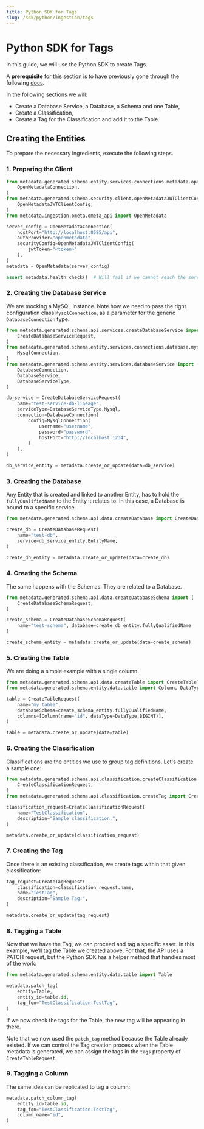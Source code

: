 ```yaml
---
title: Python SDK for Tags
slug: /sdk/python/ingestion/tags
---
```


# Python SDK for Tags

In this guide, we will use the Python SDK to create Tags.

A **prerequisite** for this section is to have previously gone through the following [docs](/sdk/python).

In the following sections we will:
- Create a Database Service, a Database, a Schema and one Table,
- Create a Classification,
- Create a Tag for the Classification and add it to the Table.

## Creating the Entities

To prepare the necessary ingredients, execute the following steps.

### 1. Preparing the Client

```python
from metadata.generated.schema.entity.services.connections.metadata.openMetadataConnection import (
    OpenMetadataConnection,
)
from metadata.generated.schema.security.client.openMetadataJWTClientConfig import (
    OpenMetadataJWTClientConfig,
)
from metadata.ingestion.ometa.ometa_api import OpenMetadata

server_config = OpenMetadataConnection(
    hostPort="http://localhost:8585/api",
    authProvider="openmetadata",
    securityConfig=OpenMetadataJWTClientConfig(
        jwtToken="<token>"
    ),
)
metadata = OpenMetadata(server_config)

assert metadata.health_check()  # Will fail if we cannot reach the server
```

### 2. Creating the Database Service

We are mocking a MySQL instance. Note how we need to pass the right configuration class `MysqlConnection`, as a
parameter for the generic `DatabaseConnection` type.

```python
from metadata.generated.schema.api.services.createDatabaseService import (
    CreateDatabaseServiceRequest,
)
from metadata.generated.schema.entity.services.connections.database.mysqlConnection import (
    MysqlConnection,
)
from metadata.generated.schema.entity.services.databaseService import (
    DatabaseConnection,
    DatabaseService,
    DatabaseServiceType,
)

db_service = CreateDatabaseServiceRequest(
    name="test-service-db-lineage",
    serviceType=DatabaseServiceType.Mysql,
    connection=DatabaseConnection(
        config=MysqlConnection(
            username="username",
            password="password",
            hostPort="http://localhost:1234",
        )
    ),
)

db_service_entity = metadata.create_or_update(data=db_service)
```

### 3. Creating the Database

Any Entity that is created and linked to another Entity, has to hold the `fullyQualifiedName` to the Entity it
relates to. In this case, a Database is bound to a specific service.

```python
from metadata.generated.schema.api.data.createDatabase import CreateDatabaseRequest

create_db = CreateDatabaseRequest(
    name="test-db",
    service=db_service_entity.EntityName,
)

create_db_entity = metadata.create_or_update(data=create_db)    
```

### 4. Creating the Schema

The same happens with the Schemas. They are related to a Database.

```python
from metadata.generated.schema.api.data.createDatabaseSchema import (
    CreateDatabaseSchemaRequest,
)

create_schema = CreateDatabaseSchemaRequest(
    name="test-schema", database=create_db_entity.fullyQualifiedName
)

create_schema_entity = metadata.create_or_update(data=create_schema)
```

### 5. Creating the Table

We are doing a simple example with a single column.

```python
from metadata.generated.schema.api.data.createTable import CreateTableRequest
from metadata.generated.schema.entity.data.table import Column, DataType

table = CreateTableRequest(
    name="my_table",
    databaseSchema=create_schema_entity.fullyQualifiedName,
    columns=[Column(name="id", dataType=DataType.BIGINT)],
)

table = metadata.create_or_update(data=table)
```

### 6. Creating the Classification

Classifications are the entities we use to group tag definitions. Let's create a sample one:

```python
from metadata.generated.schema.api.classification.createClassification import (
    CreateClassificationRequest,
)
from metadata.generated.schema.api.classification.createTag import CreateTagRequest

classification_request=CreateClassificationRequest(
    name="TestClassification",
    description="Sample classification.",
)

metadata.create_or_update(classification_request)
```

### 7. Creating the Tag

Once there is an existing classification, we create tags within that given classification:

```python
tag_request=CreateTagRequest(
    classification=classification_request.name,
    name="TestTag",
    description="Sample Tag.",
)

metadata.create_or_update(tag_request)
```

### 8. Tagging a Table

Now that we have the Tag, we can proceed and tag a specific asset. In this example, we'll
tag the Table we created above. For that, the API uses a PATCH request, but the Python SDK has
a helper method that handles most of the work:

```python
from metadata.generated.schema.entity.data.table import Table

metadata.patch_tag(
    entity=Table,
    entity_id=table.id,
    tag_fqn="TestClassification.TestTag",
)
```

If we now check the tags for the Table, the new tag will be appearing in there.

Note that we now used the `patch_tag` method because the Table already existed. If we can
control the Tag creation process when the Table metadata is generated, we can assign
the tags in the `tags` property of `CreateTableRequest`.

### 9. Tagging a Column

The same idea can be replicated to tag a column:

```python
metadata.patch_column_tag(
    entity_id=table.id,
    tag_fqn="TestClassification.TestTag",
    column_name="id",
)
```
